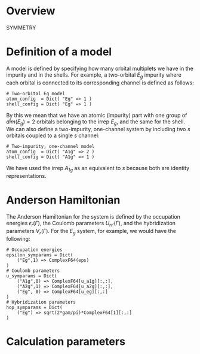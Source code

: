 # Overview 

SYMMETRY

# Definition of a model

A model is defined by specifying how many orbital 
multiplets we have in the impurity and in the shells.
For example, a two-orbital $E_g$ impurity where each orbital
is connected to its corresponding channel is defined as
follows:

    # Two-orbital Eg model
    atom_config  = Dict( "Eg" => 1 ) 
    shell_config = Dict( "Eg" => 1 )

By this we mean that we have an atomic (impurity) part with
one group of $dim(E_g)=2$ orbitals belonging to the irrep
$E_g$, and the same for the shell. We can also define a
two-impurity, one-channel system by including two $s$ orbitals
coupled to a single $s$ channel:

    # Two-impurity, one-channel model 
    atom_config  = Dict( "A1g" => 2 ) 
    shell_config = Dict( "A1g" => 1 )

We have used the irrep $A_{1g}$ as an equivalent to $s$
because both are identity representations.

# Anderson Hamiltonian 

The Anderson Hamiltonian for the system is defined by the
occupation energies $\epsilon_{r}(\Gamma)$, the Coulomb
parameters $U_{rr'}(\Gamma)$, and the hybridization
parameters $V_{r}(\Gamma)$. For the $E_g$ system, for
example, we would have the following:

    # Occupation energies 
    epsilon_symparams = Dict( 
        ("Eg",1) => ComplexF64(eps)
    )
    # Coulomb parameters
    u_symparams = Dict( 
        ("A1g",0) => ComplexF64[u_a1g][:,:],
        ("A2g",1) => ComplexF64[u_a2g][:,:],
        ("Eg", 0) => ComplexF64[u_eg][:,:]
    )
    # Hybridization parameters
    hop_symparams = Dict( 
        ("Eg") => sqrt(2*gam/pi)*ComplexF64[1][:,:]
    )


# Calculation parameters
